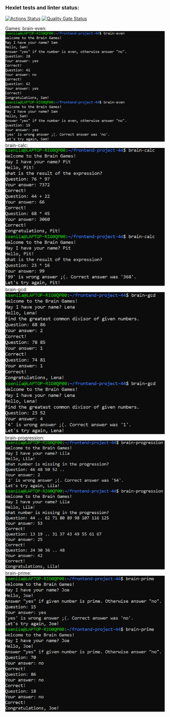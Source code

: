 ### Hexlet tests and linter status:
[![Actions Status](https://github.com/kseniia0503/frontend-project-44/actions/workflows/hexlet-check.yml/badge.svg)](https://github.com/kseniia0503/frontend-project-44/actions)
[![Quality Gate Status](https://sonarcloud.io/api/project_badges/measure?project=kseniia0503_frontend-project-44&metric=alert_status)](https://sonarcloud.io/summary/new_code?id=kseniia0503_frontend-project-44)

Games:
brain-even: ![alt text](screenshots/image-2.png)
brain-calc: ![alt text](screenshots/image-3.png)
brain-gcd: ![alt text](screenshots/image-4.png)
brain-progression: ![alt text](screenshots/image-5.png)
brain-prime: ![alt text](screenshots/image-6.png)


